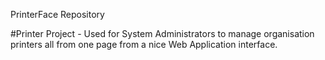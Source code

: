 PrinterFace Repository

#Printer Project - Used for System Administrators to manage organisation printers all from one page from a nice Web Application interface.
